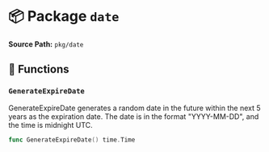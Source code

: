 # 📦 Package `date`

**Source Path:** `pkg/date`

## 🚀 Functions

### `GenerateExpireDate`

GenerateExpireDate generates a random date in the future within the next 5 years as the expiration date.
The date is in the format "YYYY-MM-DD", and the time is midnight UTC.

```go
func GenerateExpireDate() time.Time
```

